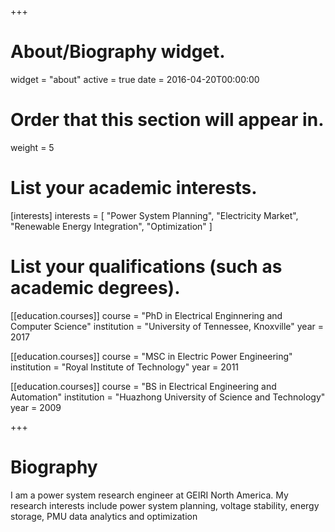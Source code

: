 +++
# About/Biography widget.
widget = "about"
active = true
date = 2016-04-20T00:00:00

# Order that this section will appear in.
weight = 5

# List your academic interests.
[interests]
  interests = [
    "Power System Planning",
    "Electricity Market",
    "Renewable Energy Integration",
    "Optimization"
  ]

# List your qualifications (such as academic degrees).
[[education.courses]]
  course = "PhD in Electrical Enginnering and Computer Science"
  institution = "University of Tennessee, Knoxville"
  year = 2017

[[education.courses]]
  course = "MSC in Electric Power Engineering"
  institution = "Royal Institute of Technology"
  year = 2011

[[education.courses]]
  course = "BS in Electrical Engineering and Automation"
  institution = "Huazhong University of Science and Technology"
  year = 2009
 
+++

# Biography

I am a power system research engineer at GEIRI North America. My research interests include power system planning, voltage stability, energy storage, PMU data analytics and optimization



